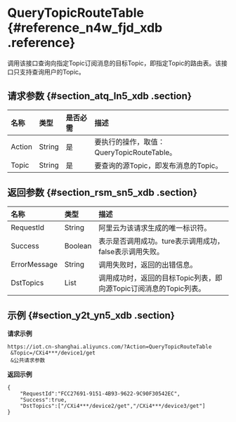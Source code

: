 # QueryTopicRouteTable {#reference_n4w_fjd_xdb .reference}

调用该接口查询向指定Topic订阅消息的目标Topic，即指定Topic的路由表。该接口只支持查询用户的Topic。

## 请求参数 {#section_atq_ln5_xdb .section}

|名称|类型|是否必需|描述|
|:-|:-|:---|:-|
|Action|String|是|要执行的操作，取值：QueryTopicRouteTable。|
|Topic|String|是|要查询的源Topic，即发布消息的Topic。|

## 返回参数 {#section_rsm_sn5_xdb .section}

|名称|类型|描述|
|:-|:-|:-|
|RequestId|String|阿里云为该请求生成的唯一标识符。|
|Success|Boolean|表示是否调用成功。ture表示调用成功，false表示调用失败。|
|ErrorMessage|String|调用失败时，返回的出错信息。|
|DstTopics|List|调用成功时，返回的目标Topic列表，即向源Topic订阅消息的Topic列表。|

## 示例 {#section_y2t_yn5_xdb .section}

**请求示例**

```
https://iot.cn-shanghai.aliyuncs.com/?Action=QueryTopicRouteTable
 &Topic=/CXi4***/device1/get
 &公共请求参数
```

**返回示例**

```
{
    "RequestId":"FCC27691-9151-4B93-9622-9C90F30542EC",
    "Success":true,
    "DstTopics":["/CXi4***/device2/get","/CXi4***/device3/get"]
}
```

